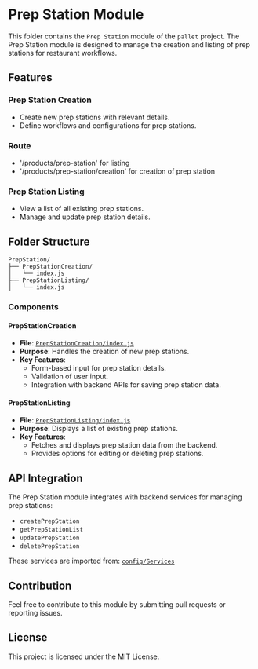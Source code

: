 # Prep Station Module

This folder contains the `Prep Station` module of the `pallet` project. The Prep Station module is designed to manage the creation and listing of prep stations for restaurant workflows.

## Features

### Prep Station Creation
- Create new prep stations with relevant details.
- Define workflows and configurations for prep stations.

### Route
- '/products/prep-station' for listing
- '/products/prep-station/creation' for creation of prep station

### Prep Station Listing
- View a list of all existing prep stations.
- Manage and update prep station details.

## Folder Structure

```
PrepStation/
├── PrepStationCreation/
│   └── index.js
├── PrepStationListing/
│   └── index.js
```

### Components

#### PrepStationCreation
- **File**: [`PrepStationCreation/index.js`](client/src/layouts/ecommerce/products-new-page/PrepStation/PrepStationCreation/index.js)
- **Purpose**: Handles the creation of new prep stations.
- **Key Features**:
  - Form-based input for prep station details.
  - Validation of user input.
  - Integration with backend APIs for saving prep station data.

#### PrepStationListing
- **File**: [`PrepStationListing/index.js`](client/src/layouts/ecommerce/products-new-page/PrepStation/PrepStationListing/index.js)
- **Purpose**: Displays a list of existing prep stations.
- **Key Features**:
  - Fetches and displays prep station data from the backend.
  - Provides options for editing or deleting prep stations.

## API Integration

The Prep Station module integrates with backend services for managing prep stations:
- `createPrepStation`
- `getPrepStationList`
- `updatePrepStation`
- `deletePrepStation`

These services are imported from:
[`config/Services`](client/src/config/Services.js)

## Contribution

Feel free to contribute to this module by submitting pull requests or reporting issues.

## License

This project is licensed under the MIT License.